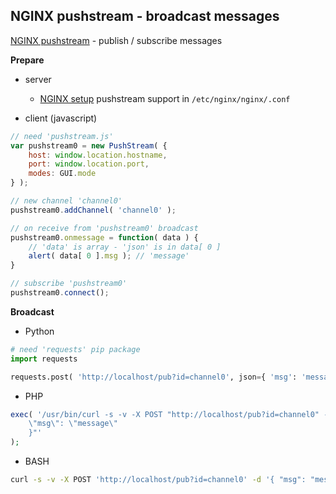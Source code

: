 NGINX pushstream - broadcast messages
---
[NGINX pushstream](https://github.com/wandenberg/nginx-push-stream-module) - publish / subscribe messages  

**Prepare**
- server  
	- [NGINX setup](https://github.com/wandenberg/nginx-push-stream-module#basic-configuration) pushstream support in `/etc/nginx/nginx/.conf`

- client (javascript)  
```js
// need 'pushstream.js'
var pushstream0 = new PushStream( {
	host: window.location.hostname,
	port: window.location.port,
	modes: GUI.mode
} );

// new channel 'channel0'
pushstream0.addChannel( 'channel0' );

// on receive from 'pushstream0' broadcast
pushstream0.onmessage = function( data ) {
	// 'data' is array - 'json' is in data[ 0 ] 
	alert( data[ 0 ].msg ); // 'message'
}

// subscribe 'pushstream0'
pushstream0.connect();
```

**Broadcast**  
- Python  
```python
# need 'requests' pip package
import requests

requests.post( 'http://localhost/pub?id=channel0', json={ 'msg': 'message' } )
```

- PHP    
```php
exec( '/usr/bin/curl -s -v -X POST "http://localhost/pub?id=channel0" -d "{
	\"msg\": \"message\"
	}"'
);
```

- BASH
```sh
curl -s -v -X POST 'http://localhost/pub?id=channel0' -d '{ "msg": "message" }'
```
